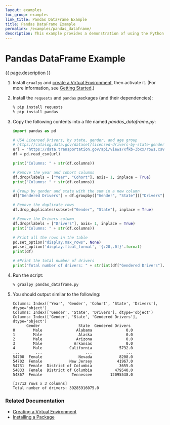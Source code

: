 ```yaml
---
layout: examples
toc_group: examples
link_title: Pandas DataFrame Example
title: Pandas DataFrame Example
permalink: /examples/pandas_dataframe/
description: This example provides a demonstration of using the Python [`requests`](https://pypi.org/project/requests/) and [`pandas`](https://pandas.pydata.org/) modules to manipulate data from an open source dataset provided by the US government.
---
```


# Pandas DataFrame Example

{{ page.description }}


1. Install `graalpy` and [create a Virtual Environment](/guides/creating_a_virtual_environment/), then activate it. 
(For more information, see [Getting Started](/getting_started/).)

2. Install the `requests` and `pandas` packages (and their dependencies):

    ```bash
    % pip install requests
    % pip install pandas
    ```

3. Copy the following contents into a file named _pandas\_dataframe.py_:

    ```python
    import pandas as pd
    
    # USA Licensed Drivers, by state, gender, and age group
    # https://catalog.data.gov/dataset/licensed-drivers-by-state-gender-and-age-group
    url = "https://data.transportation.gov/api/views/xfkb-3bxx/rows.csv"
    df = pd.read_csv(url)
    
    print("Columns: " + str(df.columns))
    
    # Remove the year and cohort columns
    df.drop(labels = ["Year", "Cohort"], axis= 1, inplace = True)
    print("Columns: " + str(df.columns))
    
    # Group by gender and state with the sum in a new column
    df["Gendered Drivers"] = df.groupby(["Gender", "State"])["Drivers"].transform("sum")
    
    # Remove the duplicate rows
    df.drop_duplicates(subset=["Gender", "State"], inplace = True)
    
    # Remove the Drivers column
    df.drop(labels = ["Drivers"], axis= 1, inplace = True)
    print("Columns: " + str(df.columns))
    
    # Print all the rows in the table
    pd.set_option("display.max_rows", None)
    pd.set_option('display.float_format', '{:20,.0f}'.format)
    print(df)
    
    # #Print the total number of drivers
    print("Total number of drivers: " + str(int(df["Gendered Drivers"].sum())))
    ```

4. Run the script:

    ```bash
    % graalpy pandas_dataframe.py
    ```

5. You should output similar to the following:

    ```
    Columns: Index(['Year', 'Gender', 'Cohort', 'State', 'Drivers'], dtype='object')
    Columns: Index(['Gender', 'State', 'Drivers'], dtype='object')
    Columns: Index(['Gender', 'State', 'Gendered Drivers'], dtype='object')
          Gender                 State  Gendered Drivers
    0        Male               Alabama               0.0
    1        Male                Alaska               0.0
    2        Male               Arizona               0.0
    3        Male              Arkansas               0.0
    4        Male            California            5732.0
    ...       ...                   ...               ...
    54700  Female                Nevada            8208.0
    54702  Female            New Jersey           41967.0
    54731  Female  District of Columbia            3655.0
    54833  Female  District of Columbia          479540.0
    54867  Female             Tennessee        12095538.0
    
    [37712 rows x 3 columns]
    Total number of drivers: 39285916075.0
    ```

### Related Documentation
* [Creating a Virtual Environment](/guides/creating_a_virtual_environment/)
* [Installing a Package](/guides/installing_a_package/)